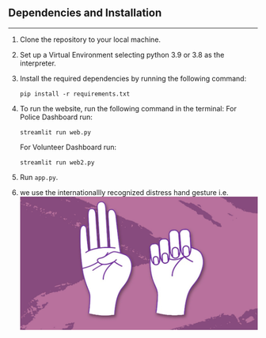 ## Dependencies and Installation
----------------------------

1. Clone the repository to your local machine.

2. Set up a Virtual Environment selecting python 3.9 or 3.8 as the interpreter. 

3. Install the required dependencies by running the following command:
   ```
   pip install -r requirements.txt
   ```

4. To run the website, run the following command in the terminal:
   For Police Dashboard run:
   ```
   streamlit run web.py
   ```
   For Volunteer Dashboard run:
   ```
   streamlit run web2.py
   ```
5. Run `app.py`.
6. we use the internationallly recognized distress hand gesture i.e.
   ![Example:](https://github.com/Hawks6/distress_signal_using_cv/blob/master/distress_signal_using_cv1-main/example.jpg?raw=true)
